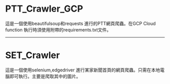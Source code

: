 # PTT_Crawler_GCP
這是一個使用beautifulsoup和requests 進行的PTT網頁爬蟲。在GCP Cloud function 執行時須使用附帶的requirements.txt文件。

---------------------------------------------------------------------------
# SET_Crawler
這是一個使用selenium,edgedriver 進行某家新聞首頁的網頁爬蟲。只需在本地電腦即可執行。主要是爬取其中的圖片。

